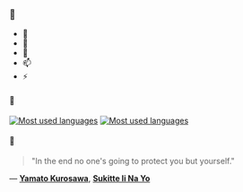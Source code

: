 ### 👋

- 🔭
- 🌱
- 💬
- 📫
- ⚡

#### 🧏

[![Most used languages](https://github-readme-stats-aynah.vercel.app/api/top-langs/?username=aynh&theme=solarized-dark&langs_count=6&layout=compact&hide_title=true)](https://github.com/anuraghazra/github-readme-stats#gh-dark-mode-only)
[![Most used languages](https://github-readme-stats-aynah.vercel.app/api/top-langs/?username=aynh&theme=solarized-light&langs_count=6&layout=compact&hide_title=true)](https://github.com/anuraghazra/github-readme-stats#gh-light-mode-only)

#### 💬

> "In the end no one's going to protect you but yourself."

&mdash; [**Yamato Kurosawa**](https://myanimelist.net/character.php?q=Yamato%20Kurosawa&cat=character), [**Sukitte Ii Na Yo**](https://myanimelist.net/search/all?q=Sukitte%20Ii%20Na%20Yo&cat=all)
